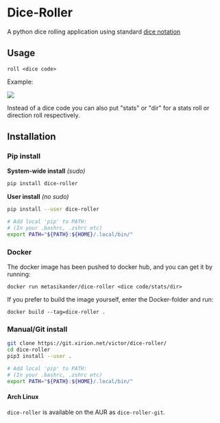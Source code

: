 # Dice-Roller

A python dice rolling application using standard [dice
notation](https://en.wikipedia.org/wiki/Dice_notation)

## Usage

    roll <dice code>

Example:

![](https://i.imgur.com/KKlSb49.png)

Instead of a dice code you can also put "stats" or "dir" for a stats
roll or direction roll respectively.

## Installation

### Pip install

**System-wide install** *(sudo)*

``` sh
pip install dice-roller
```

**User install** *(no sudo)*

``` sh
pip install --user dice-roller

# Add local 'pip' to PATH:
# (In your .bashrc, .zshrc etc)
export PATH="${PATH}:${HOME}/.local/bin/"
```

### Docker
The docker image has been pushed to docker hub, and you can get it by running:  
```
docker run metasikander/dice-roller <dice code/stats/dir>
```  
If you prefer to build the image yourself, enter the Docker-folder and run:  
```
docker build --tag=dice-roller .
```  

### Manual/Git install

``` sh
git clone https://git.xirion.net/victor/dice-roller/
cd dice-roller
pip3 install --user .

# Add local 'pip' to PATH:
# (In your .bashrc, .zshrc etc)
export PATH="${PATH}:${HOME}/.local/bin/"
```

#### Arch Linux

`dice-roller` is available on the AUR as `dice-roller-git`.